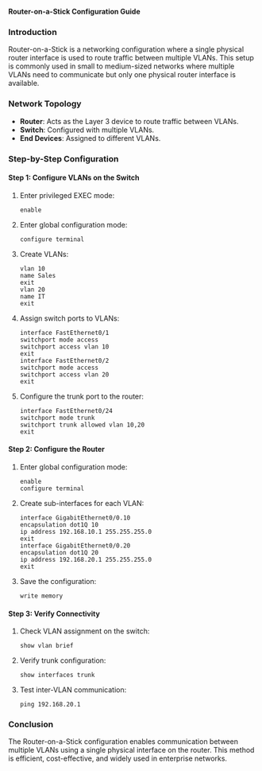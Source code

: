 **Router-on-a-Stick Configuration Guide**

### **Introduction**
Router-on-a-Stick is a networking configuration where a single physical router interface is used to route traffic between multiple VLANs. This setup is commonly used in small to medium-sized networks where multiple VLANs need to communicate but only one physical router interface is available.

### **Network Topology**
- **Router**: Acts as the Layer 3 device to route traffic between VLANs.
- **Switch**: Configured with multiple VLANs.
- **End Devices**: Assigned to different VLANs.

### **Step-by-Step Configuration**
#### **Step 1: Configure VLANs on the Switch**
1. Enter privileged EXEC mode:
   ```
   enable
   ```
2. Enter global configuration mode:
   ```
   configure terminal
   ```
3. Create VLANs:
   ```
   vlan 10
   name Sales
   exit
   vlan 20
   name IT
   exit
   ```
4. Assign switch ports to VLANs:
   ```
   interface FastEthernet0/1
   switchport mode access
   switchport access vlan 10
   exit
   interface FastEthernet0/2
   switchport mode access
   switchport access vlan 20
   exit
   ```
5. Configure the trunk port to the router:
   ```
   interface FastEthernet0/24
   switchport mode trunk
   switchport trunk allowed vlan 10,20
   exit
   ```

#### **Step 2: Configure the Router**
1. Enter global configuration mode:
   ```
   enable
   configure terminal
   ```
2. Create sub-interfaces for each VLAN:
   ```
   interface GigabitEthernet0/0.10
   encapsulation dot1Q 10
   ip address 192.168.10.1 255.255.255.0
   exit
   interface GigabitEthernet0/0.20
   encapsulation dot1Q 20
   ip address 192.168.20.1 255.255.255.0
   exit
   ```
3. Save the configuration:
   ```
   write memory
   ```

#### **Step 3: Verify Connectivity**
1. Check VLAN assignment on the switch:
   ```
   show vlan brief
   ```
2. Verify trunk configuration:
   ```
   show interfaces trunk
   ```
3. Test inter-VLAN communication:
   ```
   ping 192.168.20.1
   ```

### **Conclusion**
The Router-on-a-Stick configuration enables communication between multiple VLANs using a single physical interface on the router. This method is efficient, cost-effective, and widely used in enterprise networks.

